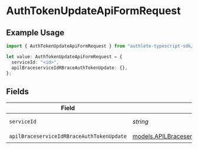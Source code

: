 # AuthTokenUpdateApiFormRequest

## Example Usage

```typescript
import { AuthTokenUpdateApiFormRequest } from "authlete-typescript-sdk/models/operations";

let value: AuthTokenUpdateApiFormRequest = {
  serviceId: "<id>",
  apilBraceserviceIdRBraceAuthTokenUpdate: {},
};
```

## Fields

| Field                                                                                                     | Type                                                                                                      | Required                                                                                                  | Description                                                                                               |
| --------------------------------------------------------------------------------------------------------- | --------------------------------------------------------------------------------------------------------- | --------------------------------------------------------------------------------------------------------- | --------------------------------------------------------------------------------------------------------- |
| `serviceId`                                                                                               | *string*                                                                                                  | :heavy_check_mark:                                                                                        | A service ID.                                                                                             |
| `apilBraceserviceIdRBraceAuthTokenUpdate`                                                                 | [models.APILBraceserviceIdRBraceAuthTokenUpdate](../../models/apilbraceserviceidrbraceauthtokenupdate.md) | :heavy_check_mark:                                                                                        | N/A                                                                                                       |